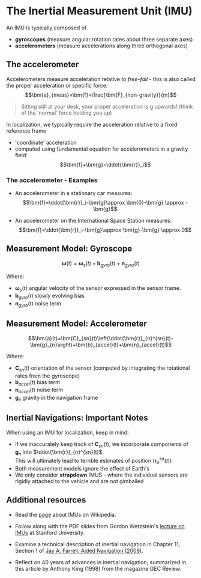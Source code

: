 # The Inertial Measurement Unit (IMU)

An IMU is typically composed of

* **gyroscopes** (measure angular rotation rates about three separate axes)
* **accelerometers** (measure accelerations along three orthogonal axes)

## The accelerometer

Accelerometers measure acceleration relative to *free-fall* - this is also called the proper acceleration or specific force:
$$\bm{a}_{meas}=\bm{f}=\frac{\bm{F}_{non-gravity}}{m}$$
> Sitting still at your desk, your proper acceleration is g upwards! (think of the 'normal' force holding you up)

In localization, we typically require the acceleration relative to a fixed reference frame

* 'coordinate' acceleration
* computed using fundamental equation for accelerometers in a gravity field: $$\bm{f}+\bm{g}=\ddot{\bm{r}}_i$$

### The accelerometer - Examples

* An accelerometer in a stationary car measures:
$$\bm{f}=\ddot{\bm{r}}_i-\bm{g}\approx \bm{0}-\bm{g} \approx -\bm{g}$$

* An accelerometer on the International Space Station
measures:
$$\bm{f}=\ddot{\bm{r}}_i-\bm{g}\approx \bm{g}-\bm{g} \approx 0$$

## Measurement Model: Gyroscope

$$\bm{\omega}(t)=\bm{\omega}_s(t)+\bm{b}_{gyro}(t)+\bm{n}_{gyro}(t)$$

Where:

* $\bm{\omega}_s(t)$ angular velocity of the sensor
expressed in the sensor frame.
* $\bm{b}_{gyro}(t)$ slowly evolving bias
* $\bm{n}_{gyro}(t)$ noise term

## Measurement Model: Accelerometer

$$\bm{a}(t)=\bm{C}_{sn}(t)\left(\ddot{\bm{r}}_{n}^{sn}(t)-\bm{g}_{n}\right)+\bm{b}_{accel}(t)+\bm{n}_{accel}(t)$$

Where:

* $\bm{C}_{sn}(t)$ orientation of the sensor (computed by integrating the rotational rates from the gyroscope)
* $\bm{b}_{accel}(t)$ bias term
* $\bm{n}_{accel}(t)$ noise term
* $\bm{g}_{n}$ gravity in the navigation frame

## Inertial Navigations: Important Notes

When using an IMU for localization, keep in mind:

* If we inaccurately keep track of $\bm{C}_{sn}(t)$, we incorporate components of $\bm{g}_{n}$ into $\ddot{\bm{r}}_{n}^{sn}(t)$. </br>
This will ultimately lead to terrible estimates of position ($\bm{r}_{n}^{sn}(t)$)
* Both measurement models ignore the effect of Earth's
* We only consider **strapdown** IMUS - where the individual sensors are rigidly attached to the vehicle and are not gimballed

## Additional resources

* Read the [page](https://en.wikipedia.org/wiki/Inertial_measurement_unit) about IMUs on Wikipedia.

* Follow along with the PDF slides from Gordon Wetzstein's [lecture on IMUs](http://stanford.edu/class/ee267/lectures/lecture9.pdf) at Stanford University.

* Examine a technical description of inertial navigation in Chapter 11, Section 1 of [Jay A. Farrell, Aided Navigation (2008)](https://books.google.ca/books/about/Aided_Navigation_GPS_with_High_Rate_Sens.html?id=yNujEvIMszYC&redir_esc=y).

* Reflect on 40 years of advances in inertial navigation, summarized in this article by Anthony King (1998)
 from the magazine GEC Review.
